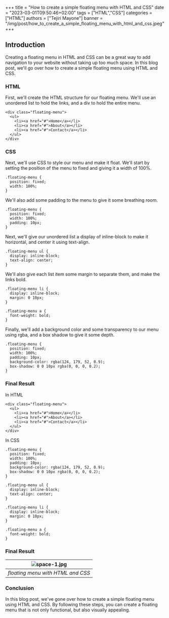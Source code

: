 +++
title = "How to create a simple floating menu with HTML and CSS"
date = "2023-03-01T09:50:46+02:00"
tags = ["HTML","CSS"]
categories = ["HTML"]
authors = ["Tejiri Mayone"]
banner = "/img/post/how_to_create_a_simple_floating_menu_with_html_and_css.jpeg"
+++

## Introduction
Creating a floating menu in HTML and CSS can be a great way to add navigation to your website without taking up too much space. In this blog post, we'll go over how to create a simple floating menu using HTML and CSS.

### HTML
First, we'll create the HTML structure for our floating menu. We'll use an unordered list to hold the links, and a div to hold the entire menu.

```
<div class="floating-menu">
  <ul>
    <li><a href="#">Home</a></li>
    <li><a href="#">About</a></li>
    <li><a href="#">Contact</a></li>
  </ul>
</div>

```

### CSS
Next, we'll use CSS to style our menu and make it float. We'll start by setting the position of the menu to fixed and giving it a width of 100%.

```
.floating-menu {
  position: fixed;
  width: 100%;
}
```

We'll also add some padding to the menu to give it some breathing room.

```
.floating-menu {
  position: fixed;
  width: 100%;
  padding: 10px;
}
```

Next, we'll give our unordered list a display of inline-block to make it horizontal, and center it using text-align.

```
.floating-menu ul {
  display: inline-block;
  text-align: center;
}
```

We'll also give each list item some margin to separate them, and make the links bold.

```
.floating-menu li {
  display: inline-block;
  margin: 0 10px;
}

.floating-menu a {
  font-weight: bold;
}
```

Finally, we'll add a background color and some transparency to our menu using rgba, and a box shadow to give it some depth.


```
.floating-menu {
  position: fixed;
  width: 100%;
  padding: 10px;
  background-color: rgba(124, 179, 52, 0.9);
  box-shadow: 0 0 10px rgba(0, 0, 0, 0.2);
}
```

### Final Result

In HTML

```
<div class="floating-menu">
  <ul>
    <li><a href="#">Home</a></li>
    <li><a href="#">About</a></li>
    <li><a href="#">Contact</a></li>
  </ul>
</div>
```
In CSS

```
.floating-menu {
  position: fixed;
  width: 100%;
  padding: 10px;
  background-color: rgba(124, 179, 52, 0.9);
  box-shadow: 0 0 10px rgba(0, 0, 0, 0.2);
}

.floating-menu ul {
  display: inline-block;
  text-align: center;
}

.floating-menu li {
  display: inline-block;
  margin: 0 10px;
}

.floating-menu a {
  font-weight: bold;
}
```
### Final Result
| ![space-1.jpg](/img/post/html_and_css_final.png) | 
|:--:| 
| *floating menu with HTML and CSS* |

### Conclusion
In this blog post, we've gone over how to create a simple floating menu using HTML and CSS. By following these steps, you can create a floating menu that is not only functional, but also visually appealing.